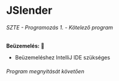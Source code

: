 # JSlender

###### SZTE - Programozás 1. - Kötelező program


**Beüzemelés:** :electric_plug: 
- Beüzemeléshez IntelliJ IDE szükséges

###### Program megnyitását követően


